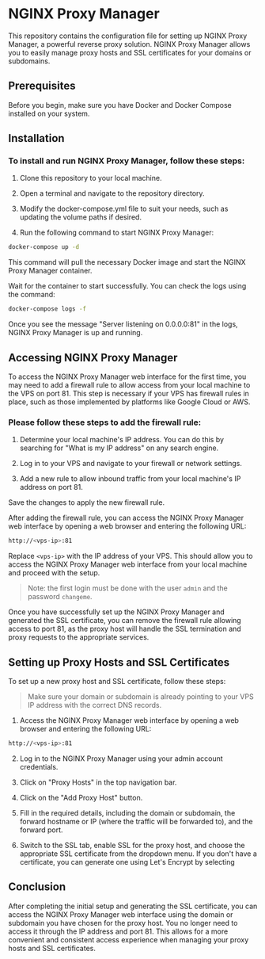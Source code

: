 # NGINX Proxy Manager
This repository contains the configuration file for setting up NGINX Proxy Manager, a powerful reverse proxy solution. NGINX Proxy Manager allows you to easily manage proxy hosts and SSL certificates for your domains or subdomains.

## Prerequisites
Before you begin, make sure you have Docker and Docker Compose installed on your system.

## Installation
 
### To install and run NGINX Proxy Manager, follow these steps:

1. Clone this repository to your local machine.
 
2. Open a terminal and navigate to the repository directory.
 
3. Modify the docker-compose.yml file to suit your needs, such as updating the volume paths if desired.
 
4. Run the following command to start NGINX Proxy Manager:
 
```bash
docker-compose up -d
```
 
This command will pull the necessary Docker image and start the NGINX Proxy Manager container.
 
Wait for the container to start successfully. You can check the logs using the command:
 
```bash
docker-compose logs -f
```
 
Once you see the message "Server listening on 0.0.0.0:81" in the logs, NGINX Proxy Manager is up and running.
 
## Accessing NGINX Proxy Manager
 
To access the NGINX Proxy Manager web interface for the first time, you may need to add a firewall rule to allow access from your local machine to the VPS on port 81. This step is necessary if your VPS has firewall rules in place, such as those implemented by platforms like Google Cloud or AWS.
 
### Please follow these steps to add the firewall rule:
 
1. Determine your local machine's IP address. You can do this by searching for "What is my IP address" on any search engine.
 
2. Log in to your VPS and navigate to your firewall or network settings.
  
3. Add a new rule to allow inbound traffic from your local machine's IP address on port 81.
  
Save the changes to apply the new firewall rule.
 
After adding the firewall rule, you can access the NGINX Proxy Manager web interface by opening a web browser and entering the following URL:
 
```bash
http://<vps-ip>:81
```

Replace `<vps-ip>` with the IP address of your VPS. This should allow you to access the NGINX Proxy Manager web interface from your local machine and proceed with the setup.
 
> Note: the first login must be done with the user `admin` and the password `changeme`.
 
Once you have successfully set up the NGINX Proxy Manager and generated the SSL certificate, you can remove the firewall rule allowing access to port 81, as the proxy host will handle the SSL termination and proxy requests to the appropriate services.

## Setting up Proxy Hosts and SSL Certificates

To set up a new proxy host and SSL certificate, follow these steps:

> Make sure your domain or subdomain is already pointing to your VPS IP address with the correct DNS records.
 
1. Access the NGINX Proxy Manager web interface by opening a web browser and entering the following URL:
 
```bash
http://<vps-ip>:81
```
 
2. Log in to the NGINX Proxy Manager using your admin account credentials.

3. Click on "Proxy Hosts" in the top navigation bar.

4. Click on the "Add Proxy Host" button.

5. Fill in the required details, including the domain or subdomain, the forward hostname or IP (where the traffic will be forwarded to), and the forward port.

6. Switch to the SSL tab, enable SSL for the proxy host, and choose the appropriate SSL certificate from the dropdown menu. If you don't have a certificate, you can generate one using Let's Encrypt by selecting

## Conclusion
 
After completing the initial setup and generating the SSL certificate, you can access the NGINX Proxy Manager web interface using the domain or subdomain you have chosen for the proxy host. You no longer need to access it through the IP address and port 81. This allows for a more convenient and consistent access experience when managing your proxy hosts and SSL certificates.
